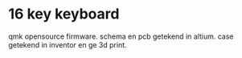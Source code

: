 # 16 key keyboard
qmk opensource firmware.
schema en pcb getekend in altium.
case getekend in inventor en ge 3d print.
